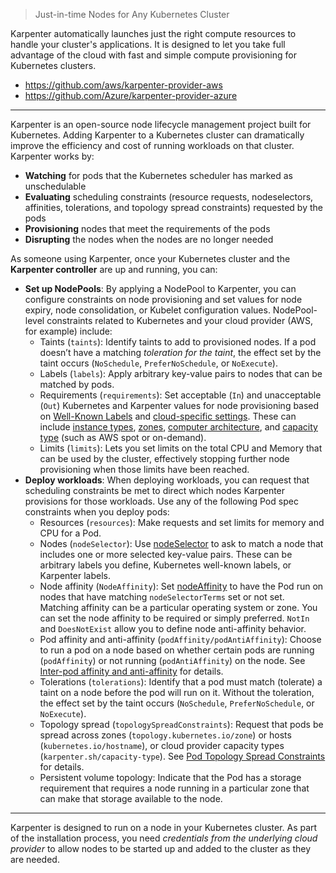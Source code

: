 > Just-in-time Nodes for Any Kubernetes Cluster

Karpenter automatically launches just the right compute resources to handle your cluster's applications. It is designed to let you take full advantage of the cloud with fast and simple compute provisioning for Kubernetes clusters.

- <https://github.com/aws/karpenter-provider-aws>
- <https://github.com/Azure/karpenter-provider-azure>

---

Karpenter is an open-source node lifecycle management project built for Kubernetes. Adding Karpenter to a Kubernetes cluster can dramatically improve the efficiency and cost of running workloads on that cluster. Karpenter works by:

-   **Watching** for pods that the Kubernetes scheduler has marked as unschedulable
-   **Evaluating** scheduling constraints (resource requests, nodeselectors, affinities, tolerations, and topology spread constraints) requested by the pods
-   **Provisioning** nodes that meet the requirements of the pods
-   **Disrupting** the nodes when the nodes are no longer needed

As someone using Karpenter, once your Kubernetes cluster and the **Karpenter controller** are up and running, you can:

-   **Set up NodePools**: By applying a NodePool to Karpenter, you can configure constraints on node provisioning and set values for node expiry, node consolidation, or Kubelet configuration values. NodePool-level constraints related to Kubernetes and your cloud provider (AWS, for example) include:
    -   Taints (`taints`): Identify taints to add to provisioned nodes. If a pod doesn’t have a matching _toleration for the taint_, the effect set by the taint occurs (`NoSchedule`, `PreferNoSchedule`, or `NoExecute`).
    -   Labels (`labels`): Apply arbitrary key-value pairs to nodes that can be matched by pods.
    -   Requirements (`requirements`): Set acceptable (`In`) and unacceptable (`Out`) Kubernetes and Karpenter values for node provisioning based on [Well-Known Labels](https://kubernetes.io/docs/reference/labels-annotations-taints/) and [cloud-specific settings](https://karpenter.sh/docs/concepts/nodeclasses/). These can include [instance types](https://kubernetes.io/docs/reference/labels-annotations-taints/#nodekubernetesioinstance-type), [zones](https://kubernetes.io/docs/reference/labels-annotations-taints/#topologykubernetesiozone), [computer architecture](https://kubernetes.io/docs/reference/labels-annotations-taints/#kubernetes-io-arch), and [capacity type](https://karpenter.sh/docs/concepts/nodepools/#capacity-type) (such as AWS spot or on-demand).
    -   Limits (`limits`): Lets you set limits on the total CPU and Memory that can be used by the cluster, effectively stopping further node provisioning when those limits have been reached.
-   **Deploy workloads**: When deploying workloads, you can request that scheduling constraints be met to direct which nodes Karpenter provisions for those workloads. Use any of the following Pod spec constraints when you deploy pods:
    -   Resources (`resources`): Make requests and set limits for memory and CPU for a Pod.
    -   Nodes (`nodeSelector`): Use [nodeSelector](https://kubernetes.io/docs/concepts/scheduling-eviction/assign-pod-node/#nodeselector) to ask to match a node that includes one or more selected key-value pairs. These can be arbitrary labels you define, Kubernetes well-known labels, or Karpenter labels.
    -   Node affinity (`NodeAffinity`): Set [nodeAffinity](https://kubernetes.io/docs/concepts/scheduling-eviction/assign-pod-node/#node-affinity) to have the Pod run on nodes that have matching `nodeSelectorTerms` set or not set. Matching affinity can be a particular operating system or zone. You can set the node affinity to be required or simply preferred. `NotIn` and `DoesNotExist` allow you to define node anti-affinity behavior.
    -   Pod affinity and anti-affinity (`podAffinity/podAntiAffinity`): Choose to run a pod on a node based on whether certain pods are running (`podAffinity`) or not running (`podAntiAffinity`) on the node. See [Inter-pod affinity and anti-affinity](https://kubernetes.io/docs/concepts/scheduling-eviction/assign-pod-node/#inter-pod-affinity-and-anti-affinity) for details.
    -   Tolerations (`tolerations`): Identify that a pod must match (tolerate) a taint on a node before the pod will run on it. Without the toleration, the effect set by the taint occurs (`NoSchedule`, `PreferNoSchedule`, or `NoExecute`).
    -   Topology spread (`topologySpreadConstraints`): Request that pods be spread across zones (`topology.kubernetes.io/zone`) or hosts (`kubernetes.io/hostname`), or cloud provider capacity types (`karpenter.sh/capacity-type`). See [Pod Topology Spread Constraints](https://kubernetes.io/docs/concepts/workloads/pods/pod-topology-spread-constraints/) for details.
    -   Persistent volume topology: Indicate that the Pod has a storage requirement that requires a node running in a particular zone that can make that storage available to the node.

---

Karpenter is designed to run on a node in your Kubernetes cluster. As part of the installation process, you need _credentials from the underlying cloud provider_ to allow nodes to be started up and added to the cluster as they are needed.
